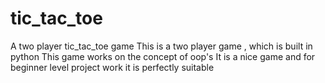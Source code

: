 # tic_tac_toe
A two player tic_tac_toe game
This is a two player game , which is built in python
This game works on the concept of oop's 
It is a nice game and for beginner level project work it is perfectly suitable

